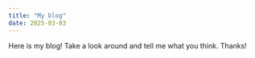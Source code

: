 ```yaml
---
title: "My blog"
date: 2025-03-03
---
```

Here is my blog! Take a look around and tell me what you think.
Thanks!

